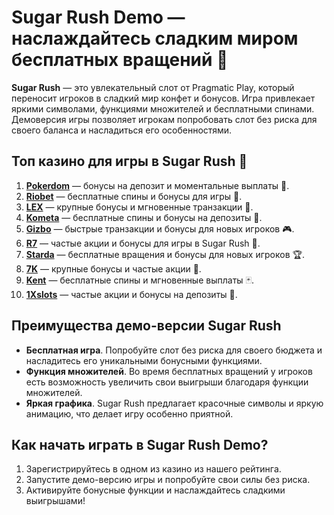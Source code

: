 # Sugar Rush Demo — наслаждайтесь сладким миром бесплатных вращений 🍬

**Sugar Rush** — это увлекательный слот от Pragmatic Play, который переносит игроков в сладкий мир конфет и бонусов. Игра привлекает яркими символами, функциями множителей и бесплатными спинами. Демоверсия игры позволяет игрокам попробовать слот без риска для своего баланса и насладиться его особенностями.

## Топ казино для игры в Sugar Rush 🎯

1. **[Pokerdom](https://brandplay.link/4k77v2yx)** — бонусы на депозит и моментальные выплаты 🎲.
2. **[Riobet](https://brandplay.link/7xBLTPyj)** — бесплатные спины и бонусы для игры 🎁.
3. **[LEX](https://brandplay.link/zW4hdDFV)** — крупные бонусы и мгновенные транзакции 💸.
4. **[Kometa](https://brandplay.link/8ZymQJV8)** — бесплатные спины и бонусы на депозиты 🌟.
5. **[Gizbo](https://brandplay.link/bprXw4YV)** — быстрые транзакции и бонусы для новых игроков 🎮.
6. **[R7](https://brandplay.link/bMd3Yjsw)** — частые акции и бонусы для игры в Sugar Rush 🎰.
7. **[Starda](https://brandplay.link/fB7xwRFL)** — бесплатные вращения и бонусы для новых игроков 🏆.
8. **[7K](https://brandplay.link/BvQyFShp)** — крупные бонусы и частые акции 🎉.
9. **[Kent](https://brandplay.link/Fv2WP3js)** — бесплатные спины и мгновенные выплаты 🃏.
10. **[1Xslots](https://brandplay.link/hSB1khtr)** — частые акции и бонусы на депозиты 🎰.

## Преимущества демо-версии Sugar Rush

- **Бесплатная игра**. Попробуйте слот без риска для своего бюджета и насладитесь его уникальными бонусными функциями.
- **Функция множителей**. Во время бесплатных вращений у игроков есть возможность увеличить свои выигрыши благодаря функции множителей.
- **Яркая графика**. Sugar Rush предлагает красочные символы и яркую анимацию, что делает игру особенно приятной.

## Как начать играть в Sugar Rush Demo?

1. Зарегистрируйтесь в одном из казино из нашего рейтинга.
2. Запустите демо-версию игры и попробуйте свои силы без риска.
3. Активируйте бонусные функции и наслаждайтесь сладкими выигрышами!
